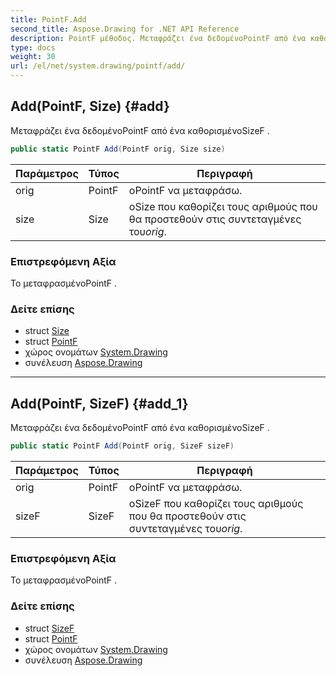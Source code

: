 ```yaml
---
title: PointF.Add
second_title: Aspose.Drawing for .NET API Reference
description: PointF μέθοδος. Μεταφράζει ένα δεδομένοPointF από ένα καθορισμένοSizeF .
type: docs
weight: 30
url: /el/net/system.drawing/pointf/add/
---
```

## Add(PointF, Size) {#add}

Μεταφράζει ένα δεδομένοPointF από ένα καθορισμένοSizeF .

```csharp
public static PointF Add(PointF orig, Size size)
```

| Παράμετρος | Τύπος | Περιγραφή |
| --- | --- | --- |
| orig | PointF | οPointF να μεταφράσω. |
| size | Size | οSize που καθορίζει τους αριθμούς που θα προστεθούν στις συντεταγμένες του*orig*. |

### Επιστρεφόμενη Αξία

Το μεταφρασμένοPointF .

### Δείτε επίσης

* struct [Size](../../size/)
* struct [PointF](../)
* χώρος ονομάτων [System.Drawing](../../pointf/)
* συνέλευση [Aspose.Drawing](../../../)

---

## Add(PointF, SizeF) {#add_1}

Μεταφράζει ένα δεδομένοPointF από ένα καθορισμένοSizeF .

```csharp
public static PointF Add(PointF orig, SizeF sizeF)
```

| Παράμετρος | Τύπος | Περιγραφή |
| --- | --- | --- |
| orig | PointF | οPointF να μεταφράσω. |
| sizeF | SizeF | οSizeF που καθορίζει τους αριθμούς που θα προστεθούν στις συντεταγμένες του*orig*. |

### Επιστρεφόμενη Αξία

Το μεταφρασμένοPointF .

### Δείτε επίσης

* struct [SizeF](../../sizef/)
* struct [PointF](../)
* χώρος ονομάτων [System.Drawing](../../pointf/)
* συνέλευση [Aspose.Drawing](../../../)


